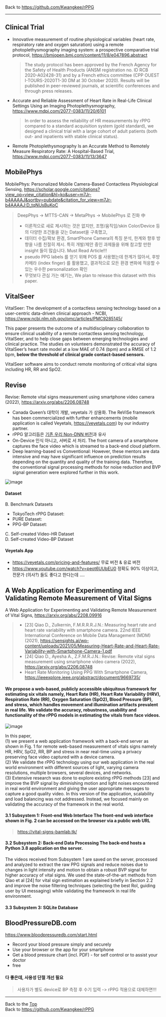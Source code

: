 Back to https://github.com/Kwangkee/rPPG
***

## Clinical Trial 
- Innovative measurement of routine physiological variables (heart rate, respiratory rate and oxygen saturation) using a remote photoplethysmography imaging system: a prospective comparative trial protocol, https://bmjopen.bmj.com/content/11/8/e047896.abstract
  >The study protocol has been approved by the French Agency for the Safety of Health Products (ANSM registration no. ID RCB 2020-A02428-31) and by a French ethics committee (CPP OUEST I-TOURS-2020T1-30 DM at 30 October 2020). Results will be published in peer-reviewed journals, at scientific conferences and through press releases.   
- Accurate and Reliable Assessment of Heart Rate in Real-Life Clinical Settings Using an Imaging Photoplethysmography, https://www.mdpi.com/2077-0383/11/20/6101 
  >In order to assess the reliability of HR measurements by rPPG compared to a standard acquisition system (gold standard), we designed a clinical trial with a large cohort of adult patients (both out- and inpatients with stable clinical status).  
- Remote Photoplethysmography Is an Accurate Method to Remotely Measure Respiratory Rate: A Hospital-Based Trial, https://www.mdpi.com/2077-0383/11/13/3647


## MobilePhys
MobilePhys: Personalized Mobile Camera-Based Contactless Physiological Sensing, https://scholar.google.com/citations?view_op=view_citation&hl=ko&user=m7Jr-b4AAAAJ&sortby=pubdate&citation_for_view=m7Jr-b4AAAAJ:D_tqNUsBuKoC  

>DeepPhys -> MTTS-CAN -> MetaPhys -> MobilePhys 로 진화 中
>-	이론적으로 새로 제시하는 것은 없지만, 조명/움직임/skin Color/Device 등의 다양한 조건들을 갖는 Dataset을 구축했고, 
>-	데이터 수집/확보 환경, SmartPhone Camera의 특징 분석, 한계와 향후 방향을 나름 친절히 제시. 특히 개발/제안 중인 과제들을 위해 참고할 만한 insight 들이 많습니다. Must Read Article!!!
>- pseudo PPG labels 를 얻기 위해 POS 를 사용했는데 한계가 많아서, 후방 카메라 (index finger) 를 활용했고, 결과적으로 모든 환경 변화에 적응할 수 있는 우수한 personalization 확인  
>- 무엇보다 관심 가는 얘기는, We plan to release this dataset with this paper.  

## VitalSeer
VitalSeer: The development of a contactless sensing technology based on a user-centric data-driven clinical approach - NCBI, https://www.ncbi.nlm.nih.gov/pmc/articles/PMC9285145/  

This paper presents the outcome of a multidisciplinary collaboration to ensure clinical usability of a remote contactless sensing technology, VitalSeer, and to help close gaps between emerging technologies and clinical practice. 
The studies on volunteers demonstrated the accuracy of VitalSeer’s heart rate model at a low MAE of 0.74 (bpm) and a RMSE of 1.2 bpm, **below the threshold of clinical grade contact-based sensors.**

VitalSeer software aims to conduct remote monitoring of critical vital signs including HR, RR and SpO2. 

## Revise 
Revise: Remote vital signs measurement using smartphone video camera (2022), https://arxiv.org/abs/2206.08748   
- Canada Queen’s 대학이 개발, veyetals 가 상용화. The ReViSe framework has been commercialized with further enhancements (mobile application is called Veyetals, https://veyetals.com) by our industry partner.  
-	rPPG 알고리듬은 [기존 우리 Non-DNN 버전](https://github.com/Kwangkee/rPPG/blob/main/rPPG@Apps.md#vital-sign-monitoring-app)과 유사
-	On-Device 인식 아니고, 서버로 서 처리. The front camera of a smartphone captures the face video which is streamed to a back-end cloud platform.    
- Deep learning-based vs Conventional: However, these mentors are data intensive and may have significant influence on prediction results depending on the quantity and quality of the training data. Therefore, the conventional signal processing methods for noise reduction and BVP signal generation were explored further in this work.   

![image](https://user-images.githubusercontent.com/109835677/187622301-bd5540ef-1abd-4568-a3e7-b352da0e2380.png)

#### Dataset
B. Benchmark Datasets
  - TokyoTech rPPG Dataset:
  - PURE Dataset:  
  - PPG-BP Dataset:  

C. Self-created Video-HR Dataset    
D. Self-created Video-BP Dataset    

#### Veyetals App
-	https://veyetals.com/pricing-and-features/ 무료 버전 & 유료 버전
-	https://www.youtube.com/watch?v=peot6UUbEU0 정확도 90% 이상이고, 전문가 (의사?) 들도 좋다고 한다는데 ….


## A Web Application for Experimenting and Validating Remote Measurement of Vital Signs 
A Web Application for Experimenting and Validating Remote Measurement of Vital Signs, https://arxiv.org/abs/2208.09916
  >- [23] Qiao D., Zulkernin, F.M.R.R.R.J.N.: Measuring heart rate and heart rate variability with smartphone camera. 22nd IEEE International Conference on Mobile Data Management (MDM) (2021), https://sensights.ai/wp-content/uploads/2021/05/Measuring-Heart-Rate-and-Heart-Rate-Variability-with-Smartphone-Camera-1.pdf   
  >- [24] Qiao D., Ayesha A., Z.F.M.R.J.N.: Revise: Remote vital signs measurement using smartphone video camera (2022), https://arxiv.org/abs/2206.08748   
  >- Heart Rate Monitoring Using PPG With Smartphone Camera, https://ieeexplore.ieee.org/abstract/document/9669735/
  
#### We propose a web-based, publicly accessible ubiquitous framework for estimating six vitals namely, Heart Rate (HR), Heart Rate Variability (HRV), Respiration Rate (RR), Oxygen Saturation (SpO2), Blood Pressure (BP), and stress, which handles movement and illumination artifacts prevalent in real life. We validate the accuracy, robustness, usability and functionality of the rPPG models in estimating the vitals from face videos.

![image](https://user-images.githubusercontent.com/109835677/187622831-d8aec93e-5e8a-4d40-a397-16a1a6dc1432.png)

In this paper,   
(1) we present a web application framework with a back-end server as shown in Fig. 1 for remote web-based measurement of vitals signs namely HR, HRV, SpO2, RR, BP and stress in near real-time using a privacy preserving face video captured with a device camera.   
(2) We validate the rPPG technology using our web application in the real world environment with different sources of light, varying camera resolutions, multiple browsers, several devices, and networks.   
(3) Extensive research was done to explore existing rPPG methods [23] and improve the BVP signal by diminishing motion and light noises encountered in real world environment and giving the user appropriate messages to capture a good quality video. In this version of the application, scalability and load balancing was not addressed. Instead, we focused mainly on validating the accuracy of the framework in the real world.  

#### 3.1 Subsystem 1: Front-end Web Interface The front-end web interface shown in Fig. 2 can be accessed on the browser via a public web URL    
  >https://vital-signs-bamlab.tk/    

#### 3.2 Subsystem 2: Back-end Data Processing The back-end hosts a Python 3.8 application on the server.    
The videos received from Subsystem 1 are saved on the server, processed and analyzed to extract the raw PPG signals and reduce noises due to changes in light intensity and motion to obtain a robust BVP signal for higher accuracy of vital signs. We used the state-of-the-art methods from Qiao et al [24] for vital sign estimation as explained briefly in Section 2.2 and improve the noise filtering techniques (selecting the best RoI, guiding user by UI messaging) while validating the framework in real life environment.   

#### 3.3 Subsystem 3: SQLite Database   

## BloodPressureDB.com
https://www.bloodpressuredb.com/start.html
- Record your blood pressure simply and securely
- Use your browser or the app for your smartphone
- Get a blood pressure chart (incl. PDF) - for self control or to assist your doctor
- free

#### 다 좋은데, 사용성 단절 개선 필요 
> 사용자가 별도 device로 BP 측정 후 수기 입력 -> rPPG 적용으로 대체하면!!! 

***
Back to the [Top](#rPPG)  
Back to https://github.com/Kwangkee/rPPG
